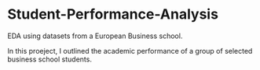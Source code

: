 # Student-Performance-Analysis
EDA using datasets from a European Business school.

In this proeject, I outlined the academic performance of a group of selected business school students. 
